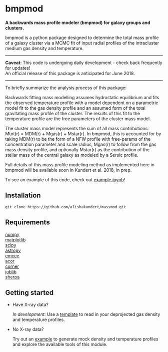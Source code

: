 # bmpmod

**A backwards mass profile modeler (bmpmod) for galaxy groups and clusters.**

bmpmod is a python package designed to determine the total mass profile of a galaxy cluster via a MCMC fit of input radial profiles of the intracluster medium gas density and temperature.

***  
**Caveat**: This code is undergoing daily development - check back frequently for updates!  
An official release of this package is anticipated for June 2018.
***  

To briefly summarize the analysis process of this package: 

Backwards fitting mass modelling assumes hydrostatic equilibrium and fits the observed temperature profile with a model dependent on a parametric model fit to the gas density profile and an assumed form of the total gravitating mass profile of the cluster. The results of this fit to the temperature profile are the free parameters of the cluster mass model. 

The cluster mass model represents the sum of all mass contributions: Mtot(r) = MDM(r) + Mgas(r) + Mstar(r). In bmpmod, this is accounted for by taking MDM(r) to be the form of a NFW profile with free-params of the concentration parameter and scale radius, Mgas(r) to follow from the gas mass density profile, and optionally Mstar(r) as the contribution of the stellar mass of the central galaxy as modeled by a Sersic profile. 

Full details of this mass profile modeling method as implemented here in bmpmod will be available soon in Kundert et al. 2018, in prep.

To see an example of this code, check out [example.ipynb](./example.ipynb)!



## Installation

```
git clone https://github.com/alishakundert/massmod.git
```

## Requirements

[numpy](https://github.com/numpy/numpy)\
[matplotlib](https://github.com/matplotlib/matplotlib)\
[scipy](https://github.com/scipy/scipy)\
[astropy](https://github.com/astropy/astropy)\
[emcee](https://github.com/dfm/emcee)\
[acor](https://github.com/dfm/acor)\
[corner](https://github.com/dfm/corner.py)\
[joblib](https://github.com/joblib/joblib)\
[sherpa](https://github.com/sherpa/sherpa)


## Getting started

* Have X-ray data? 

    *In development*: Use a [template](./template.py) to read in your deprojected gas density and temperature profiles.
    
    
* No X-ray data? 

    Try out an [example](./example.ipynb) to generate mock density and temperature profiles and explore the available tools of this module.
